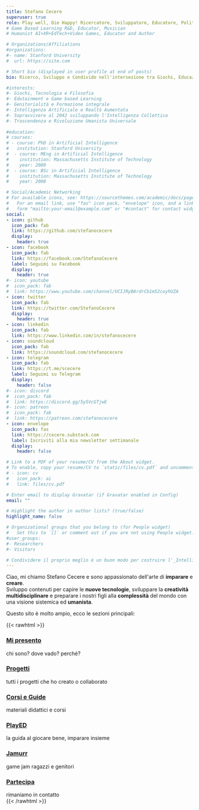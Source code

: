 ```yaml
---
title: Stefano Cecere
superuser: true
role: Play well, Die Happy! Ricercatore, Sviluppatore, Educatore, Politico M5S, Umanista, Papà.
# Game Based Learning R&D, Educator, Musician
# Humanist AI+XR+EdTech+Video Games, Educator and Author

# Organizations/Affiliations
#organizations:
#- name: Stanford University
#  url: https://site.com

# Short bio (displayed in user profile at end of posts)
bio: Ricerco, Sviluppo e Condivido nell'intersezione tra Giochi, Educazione, Tecnologie Digitali, Creatività, Filosofia e attivismo per una Politica Progressista 2050. E papà 2x

#interests:
#- Giochi, Tecnologia e Filosofia
#- Edutainment e Game based Learning
#- Genitorialità e Formazione integrale
#- Intelligenza Artificiale e Realtà Aumentata
#- Sopravvivere al 2042 sviluppando l'Intelligenza Collettiva
#- Trascendenza e Rivoluzione Umanista Universale
  
#education:
# courses:
# - course: PhD in Artificial Intelligence
#   institution: Stanford University
#  - course: MEng in Artificial Intelligence
#    institution: Massachusetts Institute of Technology
#    year: 2009
#  - course: BSc in Artificial Intelligence
#    institution: Massachusetts Institute of Technology
#    year: 2008

# Social/Academic Networking
# For available icons, see: https://sourcethemes.com/academic/docs/page-builder/#icons
#   For an email link, use "fas" icon pack, "envelope" icon, and a link in the
#   form "mailto:your-email@example.com" or "#contact" for contact widget.
social:
- icon: github
  icon_pack: fab
  link: https://github.com/stefanocecere
  display:
    header: true
- icon: facebook
  icon_pack: fab
  link: https://facebook.com/StefanoCecere
  label: Seguimi su Facebook
  display:
    header: true
#- icon: youtube
#  icon_pack: fab
#  link: https://www.youtube.com/channel/UCIJRyBArdrCb1m52coyhUZA
- icon: twitter
  icon_pack: fab
  link: https://twitter.com/StefanoCecere
  display:
    header: true
- icon: linkedin
  icon_pack: fab
  link: https://www.linkedin.com/in/stefanocecere
- icon: soundcloud
  icon_pack: fab
  link: https://soundcloud.com/stefanocecere
- icon: telegram
  icon_pack: fab
  link: https://t.me/scecere
  label: Seguimi su Telegram
  display:
    header: false
#- icon: discord
#  icon_pack: fab
#  link: https://discord.gg/5y5VcGTjwE
#- icon: patreon
#  icon_pack: fab
#  link: https://patreon.com/stefanocecere
- icon: envelope
  icon_pack: fas
  link: https://cecere.substack.com
  label: Iscriviti alla mia newsletter settimanale
  display:
    header: false

# Link to a PDF of your resume/CV from the About widget.
# To enable, copy your resume/CV to `static/files/cv.pdf` and uncomment the lines below.
# - icon: cv
#   icon_pack: ai
#   link: files/cv.pdf

# Enter email to display Gravatar (if Gravatar enabled in Config)
email: ""

# Highlight the author in author lists? (true/false)
highlight_name: false

# Organizational groups that you belong to (for People widget)
#   Set this to `[]` or comment out if you are not using People widget.
#user_groups:
#- Researchers
#- Visitors

# Condividere il proprio meglio è un buon modo per costruire l'_Intelligenza Collettiva_ di cui abbiamo disperatamente bisogno, e ispirare altri a fare lo stesso è ancora meglio.
---
```

Ciao, mi chiamo Stefano Cecere e sono appassionato dell'arte di **imparare** e **creare**.  
Sviluppo contenuti per capire le **nuove tecnologie**, sviluppare la **creatività multidisciplinare** e preparare i nostri figli alla **complessità** del mondo con una visione sistemica ed **umanista**.

Questo sito è molto ampio, ecco le sezioni principali:

{{< rawhtml >}}
<div class="row">
<div class="col-md">
    <h3><a href="/about">Mi presento</a></h3>
    chi sono? dove vado? perché?
    <h3><a href="/projects">Progetti</a></h3>
    tutti i progetti che ho creato o collaborato
    <h3><a href="/edu">Corsi e Guide</a></h3>
    materiali didattici e corsi
</div>
<div class="col-md">
    <h3><a href="/played">PlayED</a></h3>
    la guida al giocare bene, imparare insieme
    <h3><a href="/jamurr">Jamurr</a></h3>
    game jam ragazzi e genitori
    <h3><a href="/contact">Partecipa</a></h3>
    rimaniamo in contatto
</div>
</div>
{{< /rawhtml >}}
